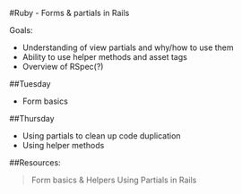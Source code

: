 #Ruby - Forms & partials in Rails

Goals:
- Understanding of view partials and why/how to use them
- Ability to use helper methods and asset tags
- Overview of RSpec(?)

##Tuesday 
- Form basics

##Thursday
- Using partials to clean up code duplication
- Using helper methods

##Resources:
> Form basics & Helpers
> Using Partials in Rails
